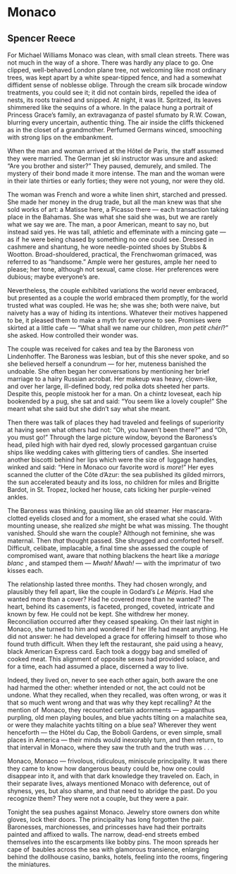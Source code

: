 # Monaco
## Spencer Reece
For Michael Williams
Monaco was clean, with small clean streets.
There was not much in the way of  a shore.
There was hardly any place to go.
One clipped, well-behaved London plane tree,
not welcoming like most ordinary trees,
was kept apart by a white spear-tipped fence,
and had a somewhat diffident sense of  noblesse oblige.
Through the cream silk brocade window treatments,
you could see it; it did not contain birds,
repelled the idea of  nests, its roots
trained and snipped. At night, it was lit.
Spritzed, its leaves shimmered like the sequins of a whore.
In the palace hung a portrait of   Princess Grace’s family,
an extravaganza of pastel sfumato by R.W. Cowan,
blurring every uncertain, authentic thing.
The air inside the cliffs thickened as in the closet
of a grandmother. Perfumed Germans winced,
smooching with strong lips on the embankment.

When the man and woman arrived at the Hôtel de Paris,
the staff assumed they  were married.
The German  jet ski instructor was unsure
and asked: “Are you brother and sister?”
They paused, demurely, and smiled.
The mystery of  their bond made it more intense.
The man and the woman were in their late thirties
or early forties; they were not young, nor were they old.

The woman was French and wore a white linen shirt,
starched and pressed. She made her money in the drug trade,
but all the man knew was that she sold works of art:
a Matisse here, a Picasso there —
each transaction taking place in the Bahamas.
She was what she said she was,
but we are rarely what we say we are.
The man, a poor American, meant to say no, but instead said yes.
He was tall, athletic and effeminate with a mincing gate —
as if  he were being chased by something no one could see.
Dressed in cashmere and shantung,
he wore needle-pointed shoes by Stubbs & Wootton.
Broad-shouldered, practical, the Frenchwoman grimaced,
was referred to as “handsome.”
Ample were her gestures, ample her need to please;
her tone, although not sexual, came close.
Her preferences were dubious; maybe everyone’s are.

Nevertheless, the couple exhibited variations
the world never embraced, but presented as a couple
the world embraced them promptly,
for the world trusted what was coupled.
He was he; she was she; both were naive,
but naivety has a way of  hiding its intentions.
Whatever their motives happened to be,
it pleased them to make a myth for everyone to see.
Promises were skirted at a little cafe —
“What shall we name our children, _mon petit chéri_?”
she asked. How controlled their wonder was.

The couple was received for cakes and tea
by the Baroness von Lindenhoffer.
The Baroness was lesbian, but of this she never spoke,
and so she believed herself a conundrum —
for her, muteness banished the undoable.
She often began her conversations
by mentioning her brief marriage to a hairy Russian acrobat.
Her makeup was heavy, clown-like,
and over her large, ill-defined body, red polka dots sheeted her parts.
Despite this, people mistook her for a man.
On a chintz loveseat, each hip bookended by a pug,
she sat and said: “You seem like a lovely couple!”
She meant what she said but she didn’t say what she meant.

Then there was talk of  places they had traveled
and feelings of superiority
at having seen what others had not:
“Oh, you haven’t been there?” and “Oh, you must go!”
Through the large picture window,
beyond the Baroness’s head, piled high with hair dyed red,
slowly processed gargantuan cruise ships
like wedding cakes with glittering tiers of candles.
She inserted another biscotti behind her lips
which were the size of   luggage handles, winked and said:
“Here in Monaco our favorite word is _more_!”
Her eyes scanned the clutter of the Côte d’Azur:
the sea published its gilded mirrors,
the sun accelerated beauty and its loss,
no children for miles and Brigitte Bardot,
in St. Tropez, locked her house,
cats licking her purple-veined ankles.

The Baroness was thinking, pausing like an old steamer.
Her mascara-clotted eyelids closed
and for a moment, she erased what she could.
With mounting unease, she realized
_she_ might be what was missing. The thought vanished.
Should she warn the couple? Although not feminine,
she was maternal. Then _that_ thought passed.
She shrugged and comforted herself.
Difficult, celibate, implacable, a final time
she assessed the couple of compromised want,
aware that nothing blackens the heart like a _mariage blanc_ ,
and stamped them — _Mwah! Mwah!_ —
with the imprimatur of  two kisses each.

The relationship lasted three months.
They had chosen wrongly, and plausibly
they fell apart, like the couple in Godard’s _Le Mépris_.
Had she wanted more than a cover?
Had he covered more than he wanted?
The heart, behind its casements, is faceted,
pronged, coveted, intricate and known by few.
He could not be kept. She withdrew her money.
Reconciliation occurred after they ceased speaking.
On their last night in Monaco, she turned to him
and wondered if  her life had meant anything.
He did not answer: he had developed a grace
for offering himself  to those who found truth difficult.
When they left the restaurant, she paid
using a heavy, black American Express card.
Each took a doggy bag and smelled of cooked meat.
This alignment of opposite sexes
had provided solace, and for a time,
each had assumed a place, discerned a way to live.

Indeed, they lived on, never to see each other again,
both aware the one had harmed the other:
whether intended or not, the act could not be undone.
What they recalled, when they recalled, was often wrong,
or was it that so much went wrong and that was why
they kept recalling? At the mention of   Monaco,
they recounted certain adornments —
agapanthus purpling, old men playing boules,
and blue yachts tilting on a malachite sea,
or were they malachite yachts tilting on a blue sea?
Wherever they went henceforth —
the Hôtel du Cap, the Boboli Gardens,
or even simple, small places in America —
their minds would inexorably turn,
and then return, to that interval in Monaco,
where they saw the truth and the truth was . . .

Monaco, Monaco —
frivolous, ridiculous, miniscule principality.
It was there they came to know
how dangerous beauty could be, how one could disappear into it,
and with that dark knowledge they traveled on.
Each, in their separate lives,
always mentioned Monaco with deference,
out of shyness, yes, but also shame, and that need
to abridge the past. Do you recognize them?
They were not a couple, but they were a pair.

Tonight the sea pushes against Monaco.
Jewelry store owners don white gloves, lock their doors.
The principality has long forgotten the pair.
Baronesses, marchionesses, and princesses
have had their portraits painted and affixed to walls.
The narrow, dead-end streets embed themselves
into the escarpments like bobby pins.
The moon spreads her cape of   baubles across the sea
with glamorous transience, enlarging
behind the dollhouse casino, banks, hotels,
feeling into the rooms, fingering the miniatures.
